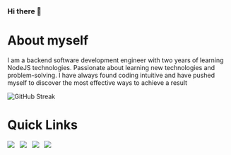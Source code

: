 ### Hi there 👋

# About myself
I am a backend software development engineer with two years of learning NodeJS technologies. Passionate about learning new technologies and problem-solving. I have always found coding intuitive and have pushed myself to discover the most effective ways to achieve a result

![GitHub Streak](https://github-readme-streak-stats.herokuapp.com/?user=tantruong2303&theme=radical)

# Quick Links

<a href="https://www.linkedin.com/in/truongbinhtan/"><img src="https://img.icons8.com/fluency/48/000000/linkedin-circled.png"/></a>&nbsp;&nbsp;
<a href="https://tantruong2303.github.io/cv/truongbinhtan.pdf"><img src="https://img.icons8.com/fluency/48/000000/internet.png"/></a>&nbsp;&nbsp;
<a href="mailto:tantruong2303@gmail.com"><img src="https://img.icons8.com/fluency/48/000000/circled-envelope.png"/></a>&nbsp;&nbsp;
<a href="https://www.facebook.com/tantruong23/"><img src="https://img.icons8.com/fluency/48/000000/facebook-new.png"/></a>&nbsp;&nbsp;

